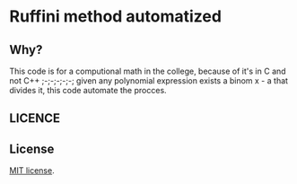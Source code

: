# Ruffini method automatized

## Why?

This code is for a computional math in the college, because of it's in C and not C++ ;-;-;-;-;-;
given any polynomial expression exists a binom x - a that divides it, this code automate the procces.


## LICENCE
## License
 [MIT license](https://opensource.org/licenses/MIT).